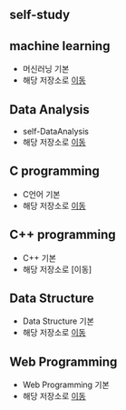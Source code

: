 ## self-study

## machine learning
  * 머신러닝 기본 
  * 해당 저장소로 [이동](https://github.com/juheefatal/ML_LIB_CLASS)
  
## Data Analysis
  * self-DataAnalysis
  * 해당 저장소로 [이동](https://github.com/juheefatal/MyDataAnalysis)

## C programming
  * C언어 기본
  * 해당 저장소로 [이동](https://github.com/juheefatal/Cprogramming)
  
## C++ programming
  * C++ 기본
  * 해당 저장소로 [이동]
  
## Data Structure
  * Data Structure 기본
  * 해당 저장소로 [이동](https://github.com/juheefatal/dataStructure)
  
## Web Programming
  * Web Programming 기본
  * 해당 저장소로 [이동](https://github.com/juheefatal/webProgramming)

<!--
**juheefatal/juheefatal** is a ✨ _special_ ✨ repository because its `README.md` (this file) appears on your GitHub profile.

Here are some ideas to get you started:

- 🔭 I’m currently working on ...
- 🌱 I’m currently learning ...
- 👯 I’m looking to collaborate on ...
- 🤔 I’m looking for help with ...
- 💬 Ask me about ...
- 📫 How to reach me: ...
- 😄 Pronouns: ...
- ⚡ Fun fact: ...
-->
